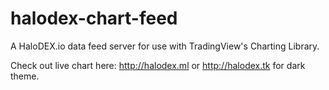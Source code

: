 # halodex-chart-feed
A HaloDEX.io data feed server for use with TradingView's Charting Library.

Check out live chart here: http://halodex.ml or http://halodex.tk for dark theme.
